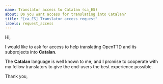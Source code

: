 ```yaml
---
name: Translator access to Catalan (ca_ES)
about: Do you want access for translating into Catalan?
title: "[ca_ES] Translator access request"
labels: request_access
---
```


<!-- translator: ca_ES -->
<!-- Please do not edit the header of this template. -->

Hi,

I would like to ask for access to help translating OpenTTD and its subprojects into **Catalan**.

The **Catalan** language is well known to me, and I promise to cooperate with my fellow translators to give the end-users the best experience possible.

<!-- Please do not edit the above message. Do feel free to add a personal note after this line. -->

Thank you,

